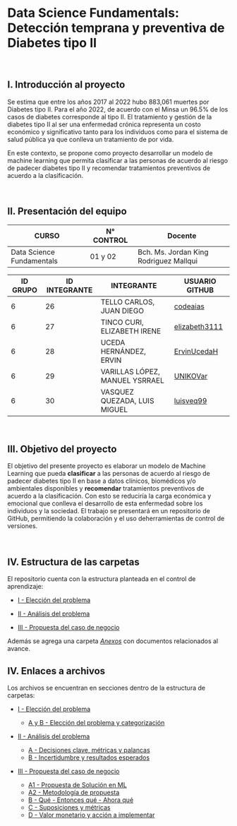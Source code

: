 # Data Science Fundamentals: Detección temprana y preventiva de Diabetes tipo II
   
 
  
## I. Introducción al proyecto

Se estima que entre los años 2017 al 2022 hubo 883,061 muertes por Diabetes tipo II. Para el año 2022, de acuerdo con el Minsa un 96.5% de los casos de diabetes corresponde al tipo II. El tratamiento y gestión de la diabetes tipo II al ser una enfermedad crónica representa un costo económico y significativo tanto para los individuos como para el sistema de salud pública ya que conlleva un tratamiento de por vida. 

En este contexto, se propone como proyecto desarrollar un modelo de machine learning que permita clasificar a las personas de acuerdo al riesgo de padecer diabetes tipo II y recomendar tratamientos preventivos de acuerdo a la clasificación. 
   
 

## II. Presentación del equipo


| CURSO | N° CONTROL | Docente |
| ----------- | ----------- | ----- |
| Data Science Fundamentals | 01 y 02 | Bch. Ms. Jordan King Rodriguez Mallqui |


| ID GRUPO | ID INTEGRANTE | INTEGRANTE | USUARIO GITHUB |
| ----------- | ----------- |----| ----- |
| 6 | 26 | TELLO CARLOS, JUAN DIEGO | [codeaias](https://github.com/codeaias)| 
| 6 | 27 | TINCO CURI, ELIZABETH IRENE | [elizabeth3111](https://github.com/elizabeth3111)|
| 6 | 28 | UCEDA HERNÁNDEZ, ERVIN | [ErvinUcedaH](https://github.com/ErvinUcedaH) |
| 6 | 29 | VARILLAS LÓPEZ, MANUEL YSRRAEL | [UNIKOVar](https://github.com/UNIKOVar)|
| 6 | 30 | VASQUEZ QUEZADA, LUIS MIGUEL | [luisveq99](https://github.com/luisveq99)|
   
 

## III. Objetivo del proyecto

El objetivo del presente proyecto es elaborar un modelo de Machine Learning que pueda **clasificar** a las personas de acuerdo al riesgo de padecer diabetes tipo II en base a datos clínicos, biomédicos y/o ambientales disponibles y **recomendar** tratamientos preventivos de acuerdo a la clasificación. 
Con esto se reduciría la carga económica y emocional que conlleva el desarrollo de esta enfermedad sobre los individuos y la sociedad. El trabajo se presentará en un repositorio de GitHub, permitiendo la colaboración y el uso deherramientas de control de versiones.
   
 

## IV. Estructura de las carpetas

El repositorio cuenta con la estructura planteada en el control de aprendizaje:
<!--ts-->

* [I - Elección del problema](https://github.com/UNIKOVar/DSF-Control_I-II/tree/main/I%20-%20Elecci%C3%B3n%20del%20problema)

* [II - Análisis del problema](https://github.com/UNIKOVar/DSF-Control_I-II/tree/main/II%20-%20An%C3%A1lisis%20del%20problema)

* [III - Propuesta del caso de negocio](https://github.com/UNIKOVar/DSF-Control_I-II/tree/main/III%20-%20Propuesta%20del%20caso%20de%20negocio)
   
Además se agrega una carpeta *[Anexos](https://github.com/UNIKOVar/DSF-Control_I-II/tree/main/Anexos)* con documentos relacionados al avance.

## IV. Enlaces a archivos

Los archivos se encuentran en secciones dentro de la estructura de carpetas:
<!--ts-->

* [I - Elección del problema](https://github.com/UNIKOVar/DSF-Control_I-II/tree/main/I%20-%20Elecci%C3%B3n%20del%20problema)
   * [A y B - Elección del problema y categorización](https://github.com/UNIKOVar/DSF-Control_I-II/blob/main/I%20-%20Elecci%C3%B3n%20del%20problema/A%20y%20B%20-%20Elecci%C3%B3n%20del%20problema%20y%20categorizaci%C3%B3n.md)
     
* [II - Análisis del problema](https://github.com/UNIKOVar/DSF-Control_I-II/tree/main/II%20-%20An%C3%A1lisis%20del%20problema)
   * [A - Decisiones clave, métricas y palancas](https://github.com/UNIKOVar/DSF-Control_I-II/blob/main/II%20-%20An%C3%A1lisis%20del%20problema/A%20-%20Decisiones%20clave%2C%20m%C3%A9tricas%20y%20palancas.md)
   * [B - Incertidumbre y resultados esperados](https://github.com/UNIKOVar/DSF-Control_I-II/blob/main/II%20-%20An%C3%A1lisis%20del%20problema/B%20-%20Incertidumbre%20y%20resultados%20esperados.md)
     
* [III - Propuesta del caso de negocio](https://github.com/UNIKOVar/DSF-Control_I-II/tree/main/III%20-%20Propuesta%20del%20caso%20de%20negocio)
   * [A1 - Propuesta de Solución en ML](https://github.com/UNIKOVar/DSF-Control_I-II/blob/main/III%20-%20Propuesta%20del%20caso%20de%20negocio/A1%20-%20Propuesta%20de%20Soluci%C3%B3n%20en%20ML.md)
   * [A2 - Metodología de propuesta](https://github.com/UNIKOVar/DSF-Control_I-II/blob/main/III%20-%20Propuesta%20del%20caso%20de%20negocio/A2%20-%20Metodolog%C3%ADa%20de%20propuesta.md)
   * [B - Qué - Entonces qué - Ahora qué](https://github.com/UNIKOVar/DSF-Control_I-II/blob/main/III%20-%20Propuesta%20del%20caso%20de%20negocio/B%20-%20Qu%C3%A9%20-%20Entonces%20qu%C3%A9%20-%20Ahora%20qu%C3%A9.md)
   * [C - Suposiciones y métricas](https://github.com/UNIKOVar/DSF-Control_I-II/blob/main/III%20-%20Propuesta%20del%20caso%20de%20negocio/C%20-%20Suposiciones%20y%20m%C3%A9tricas.md)
   * [D - Valor monetario y acción a implementar](https://github.com/UNIKOVar/DSF-Control_I-II/blob/main/III%20-%20Propuesta%20del%20caso%20de%20negocio/D%20-%20Valor%20monetario%20y%20acci%C3%B3n%20a%20implementar.md)

<!--te-->
